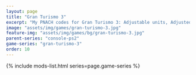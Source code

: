 ```yaml
---
layout: page
title: "Gran Turismo 3"
excerpt: "My PNACH codes for Gran Turismo 3: Adjustable units, Adjusted trigger sensitivity."
image: "assets/img/games/gran-turismo-3.jpg"
feature-img: "assets/img/games/bg/gran-turismo-3.jpg"
parent-series: "console-ps2"
game-series: "gran-turismo-3"
order: 10
---
```


{% include mods-list.html series=page.game-series %}
